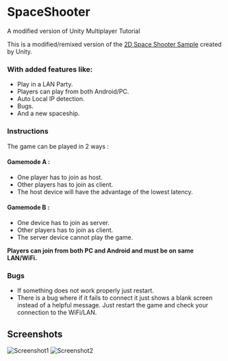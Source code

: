# SpaceShooter
 A modified version of Unity Multiplayer Tutorial

This is a modified/remixed version of the 
 [2D Space Shooter Sample](https://github.com/Unity-Technologies/com.unity.multiplayer.samples.bitesize/tree/main/Basic/2DSpaceShooter) created by Unity.

### With added features like:
- Play in a LAN Party.
- Players can play from both Android/PC.
- Auto Local IP detection.
- Bugs.
- And a new spaceship.

### Instructions
The game can be played in 2 ways :<br>
#### Gamemode A :
- One player has to join as host.
- Other players has to join as client.
- The host device will have the advantage of the lowest latency.
#### Gamemode B :
- One device has to join as server.
- Other players has to join as client.
- The server device cannot play the game.

**Players can join from both PC and Android and must be on same LAN/WiFi.**

### Bugs
- If something does not work properly just restart.<br>
- There is a bug where if it fails to connect it just shows a blank screen instead of a helpful message. Just restart the game and check your connection
to the WiFi/LAN.

## Screenshots
![Screenshot1](https://user-images.githubusercontent.com/35128994/236508796-76949217-ac58-4377-91f6-b1223108a26b.jpg)
![Screenshot2](https://user-images.githubusercontent.com/35128994/236508694-2c34cae7-0cec-4749-b213-f663888c73c7.jpg)
